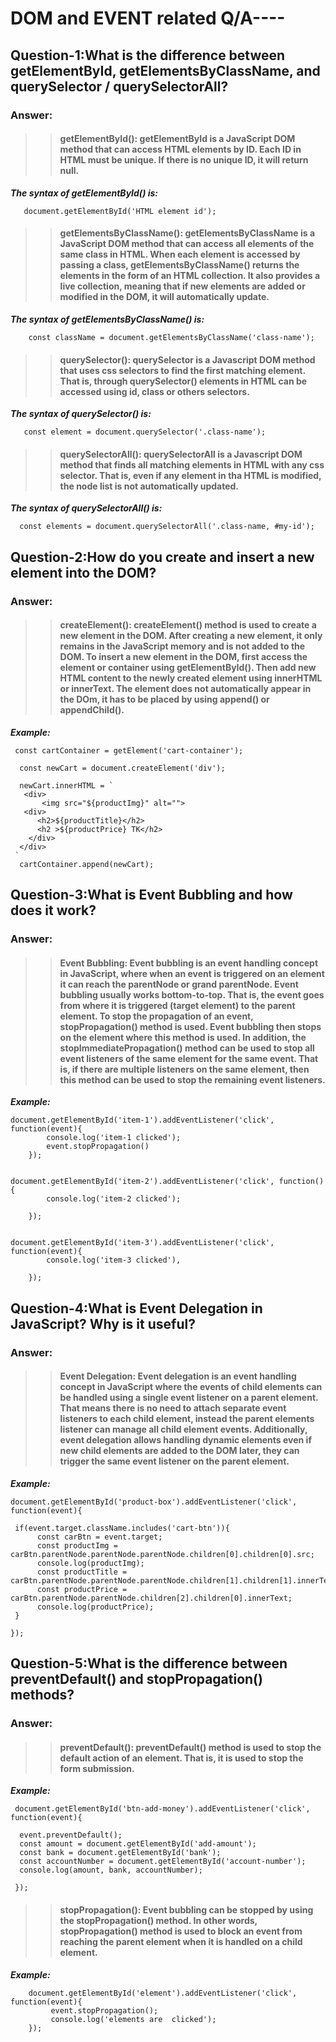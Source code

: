 # DOM and EVENT related Q/A----

## Question-1:What is the difference between getElementById, getElementsByClassName, and querySelector / querySelectorAll?

### Answer:

>> #### **getElementById():**  getElementById is a JavaScript DOM method that can access HTML elements by ID. Each ID in HTML must be unique. If there is no unique ID, it will return null.

  ***The syntax of getElementById() is:***

       document.getElementById('HTML element id');


>>#### **getElementsByClassName():** getElementsByClassName is a JavaScript DOM method that can access all elements of the same class in HTML. When each element is accessed by passing a class, getElementsByClassName() returns the elements in the form of an HTML collection. It also provides a live collection, meaning that if new elements are added or modified in the DOM, it will automatically update.

   ***The syntax of getElementsByClassName() is:***

        const className = document.getElementsByClassName('class-name');


>>#### **querySelector():** querySelector is a Javascript DOM method that uses css selectors to find the first matching element. That is, through querySelector() elements in HTML can be accessed using id, class or others selectors.

   ***The syntax of querySelector() is:***

       const element = document.querySelector('.class-name');


>>#### **querySelectorAll():** querySelectorAll is a Javascript DOM method that finds all matching elements in HTML with any css selector. That is, even if any element in tha HTML is modified, the node list is not automatically updated.

   ***The syntax of querySelectorAll() is:***

      const elements = document.querySelectorAll('.class-name, #my-id');


## Question-2:How do you create and insert a new element into the DOM?

### Answer: 

>>#### **createElement():** createElement() method is used to create a new element in the DOM. After creating a new element, it only remains in the JavaScript memory and is not added to the DOM. To insert a new element in the DOM, first access the element or container using getElementById(). Then add new HTML content to the newly created element using innerHTML or innerText. The element does not automatically appear in the DOm, it has to be placed by using append() or appendChild().

 ***Example:***

 
     const cartContainer = getElement('cart-container');

      const newCart = document.createElement('div');

      newCart.innerHTML = `
       <div>
           <img src="${productImg}" alt="">
       <div>
          <h2>${productTitle}</h2>
          <h2 >${productPrice} TK</h2>
        </div>
      </div>
     `
      cartContainer.append(newCart);

## Question-3:What is Event Bubbling and how does it work?

### Answer: 

>>#### **Event Bubbling:** Event bubbling is an event handling concept in JavaScript, where when an event is triggered on an element it can reach the parentNode or grand parentNode. Event bubbling usually works bottom-to-top. That is, the event goes from where it is triggered (target element) to the parent element. To stop the propagation of an event, stopPropagation() method is used. Event bubbling then stops on the element where this method is used. In addition, the stopImmediatePropagation() method can be used to stop all event listeners of the same element for the same event. That is, if there are multiple listeners on the same element, then this method can be used to stop the remaining event listeners.

 ***Example:***

    document.getElementById('item-1').addEventListener('click', function(event){
            console.log('item-1 clicked');
            event.stopPropagation()
        });

        
    document.getElementById('item-2').addEventListener('click', function(){
            console.log('item-2 clicked');
            
        });

    
    document.getElementById('item-3').addEventListener('click', function(event){
            console.log('item-3 clicked'),
             
        });

## Question-4:What is Event Delegation in JavaScript? Why is it useful?

### Answer: 

>> #### **Event Delegation:** Event delegation is an event handling concept in JavaScript where the events of child elements can be handled using a single event listener on a parent element. That means there is no need to attach separate event listeners to each child element, instead the parent elements listener can manage all child element events. Additionally, event delegation allows handling dynamic elements even if new child elements are added to the DOM later, they can trigger the same event listener on the parent element.

***Example:***

    document.getElementById('product-box').addEventListener('click', function(event){

     if(event.target.className.includes('cart-btn')){
          const carBtn = event.target;
          const productImg = carBtn.parentNode.parentNode.parentNode.children[0].children[0].src; 
          console.log(productImg);
          const productTitle = carBtn.parentNode.parentNode.parentNode.children[1].children[1].innerText;console.log(productTitle);
          const productPrice = carBtn.parentNode.parentNode.children[2].children[0].innerText;
          console.log(productPrice);
     }

    });

## Question-5:What is the difference between preventDefault() and stopPropagation() methods?

### Answer:

>>#### **preventDefault():** preventDefault() method is used to stop the default action of an element. That is, it is used to stop the form submission.

***Example:***

     document.getElementById('btn-add-money').addEventListener('click', function(event){

      event.preventDefault();
      const amount = document.getElementById('add-amount');
      const bank = document.getElementById('bank');
      const accountNumber = document.getElementById('account-number');
      console.log(amount, bank, accountNumber);

     });


>>#### **stopPropagation():** Event bubbling can be stopped by using the stopPropagation() method. In other words, stopPropagation() method is used to block an event from reaching the parent element when it is handled on a child element.

***Example:***

        document.getElementById('element').addEventListener('click', function(event){
             event.stopPropagation();
             console.log('elements are  clicked');
        });   




